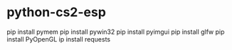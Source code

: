 # python-cs2-esp
pip install pymem
pip install pywin32
pip install pyimgui
pip install glfw
pip install PyOpenGL
ip install requests
   

